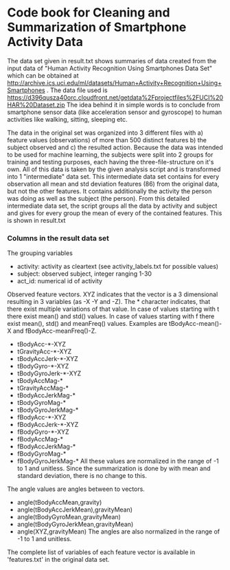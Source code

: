 # Code book for Cleaning and Summarization of Smartphone Activity Data

The data set given in result.txt shows summaries of data created from the input data of "Human Activity Recognition Using Smartphones Data Set" which can be obtained at http://archive.ics.uci.edu/ml/datasets/Human+Activity+Recognition+Using+Smartphones . The data file used is https://d396qusza40orc.cloudfront.net/getdata%2Fprojectfiles%2FUCI%20HAR%20Dataset.zip
The idea behind it in simple words is to conclude from smartphone sensor data (like acceleration sensor and gyroscope) to human activities like walking, sitting, sleeping etc.

The data in the original set was organized into 3 different files with a) feature values (observations) of more than 500 distinct features b) the subject observed and c) the resulted action. Because the data was intended to be used for machine learning, the subjects were split into 2 groups for training and testing purposes, each having the three-file-structure on it's own. All of this data is taken by the given analysis script and is transformed into 1 "intermediate" data set. This intermediate data set contains for every observation all mean and std deviation features (86) from the original data, but not the other features. It contains additionally the activity the person was doing as well as the subject (the person).
From this detailed intermediate data set, the script groups all the data by activity and subject and gives for every group the mean of every of the contained features. This is shown in result.txt

### Columns in the result data set

The grouping variables
* activity: activity as cleartext (see activity_labels.txt for possible values)
* subject: observed subject, integer ranging 1-30
* act_id: numerical id of activity

Observed feature vectors. XYZ indicates that the vector is a 3 dimensional resulting in 3 variables (as -X -Y and -Z). The * character indicates, that there exist multiple variations of that value. In case of values starting with t there exist mean() and std() values. In case of values starting with f there exist mean(), std() and meanFreq() values. Examples are tBodyAcc-mean()-X and fBodyAcc-meanFreq()-Z.
* tBodyAcc-*-XYZ
* tGravityAcc-*-XYZ
* tBodyAccJerk-*-XYZ
* tBodyGyro-*-XYZ
* tBodyGyroJerk-*-XYZ
* tBodyAccMag-*
* tGravityAccMag-*
* tBodyAccJerkMag-*
* tBodyGyroMag-*
* tBodyGyroJerkMag-*
* fBodyAcc-*-XYZ
* fBodyAccJerk-*-XYZ
* fBodyGyro-*-XYZ
* fBodyAccMag-*
* fBodyAccJerkMag-*
* fBodyGyroMag-*
* fBodyGyroJerkMag-*
All these values are normalized in the range of -1 to 1 and unitless. Since the summarization is done by with mean and standard deviation, there is no change to this.

The angle values are angles between to vectors.
* angle(tBodyAccMean,gravity)
* angle(tBodyAccJerkMean),gravityMean)
* angle(tBodyGyroMean,gravityMean)
* angle(tBodyGyroJerkMean,gravityMean)
* angle(XYZ,gravityMean)
The angles are also normalized in the range of -1 to 1 and unitless. 

The complete list of variables of each feature vector is available in 'features.txt' in the original data set.